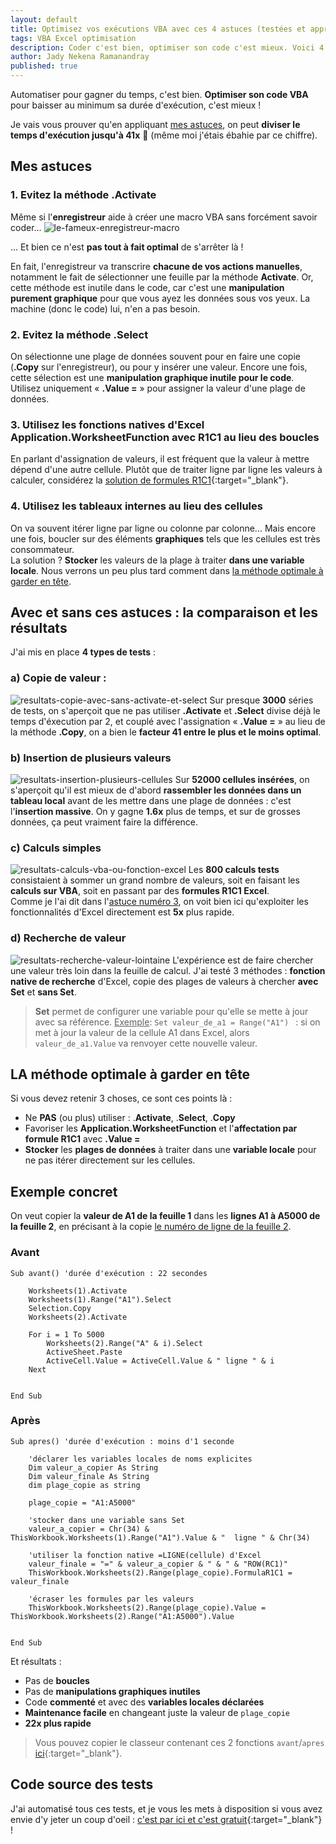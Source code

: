 ```yaml
---
layout: default
title: Optimisez vos exécutions VBA avec ces 4 astuces (testées et approuvées)
tags: VBA Excel optimisation
description: Coder c'est bien, optimiser son code c'est mieux. Voici 4 astuces sur VBA !
author: Jady Nekena Ramanandray
published: true
---
```


Automatiser pour gagner du temps, c'est bien. **Optimiser son code VBA** pour baisser au minimum sa durée d'exécution, c'est mieux !  

Je vais vous prouver qu'en appliquant [mes astuces](#mes-astuces), on peut **diviser le temps d'exécution jusqu'à 41x** 🤯 (même moi j'étais ébahie par ce chiffre).

## Mes astuces
### 1. Evitez la méthode **.Activate**
Même si l'**enregistreur** aide à créer une macro VBA sans forcément savoir coder...
![le-fameux-enregistreur-macro](/assets/images/macro.PNG)

... Et bien ce n'est **pas tout à fait optimal** de s'arrêter là !  

En fait, l'enregistreur va transcrire **chacune de vos actions manuelles**, notamment le fait de sélectionner une feuille par la méthode **Activate**. Or, cette méthode est inutile dans le code, car c'est une **manipulation purement graphique** pour que vous ayez les données sous vos yeux. La machine (donc le code) lui, n'en a pas besoin.

### 2. Evitez la méthode **.Select**
On sélectionne une plage de données souvent pour en faire une copie (**.Copy** sur l'enregistreur), ou pour y insérer une valeur. Encore une fois, cette sélection est une **manipulation graphique inutile pour le code**. Utilisez uniquement « **.Value =** » pour assigner la valeur d'une plage de données.

### 3. Utilisez les **fonctions natives d'Excel Application.WorksheetFunction** avec **R1C1** au lieu des boucles
En parlant d'assignation de valeurs, il est fréquent que la valeur à mettre dépend d'une autre cellule. Plutôt que de traiter ligne par ligne les valeurs à calculer, considérez la [solution de formules R1C1](https://docs.microsoft.com/fr-fr/office/vba/api/excel.range.formular1c1){:target="_blank"}.

### 4. Utilisez les tableaux internes au lieu des cellules
On va souvent itérer ligne par ligne ou colonne par colonne... Mais encore une fois, boucler sur des éléments **graphiques** tels que les cellules est très consommateur.  
La solution ? **Stocker** les valeurs de la plage à traiter **dans une variable locale**. Nous verrons un peu plus tard comment dans [la méthode optimale à garder en tête](#la-méthode-optimale-à-garder-en-tête).



## Avec et sans ces astuces : la comparaison et les résultats
J'ai mis en place **4 types de tests** :
### a) Copie de valeur :
![resultats-copie-avec-sans-activate-et-select](/assets/images/tests-copie.PNG)
Sur presque **3000** séries de tests, on s'aperçoit que ne pas utiliser **.Activate** et **.Select** divise déjà le temps d'éxecution par 2, et couplé avec l'assignation « **.Value =** » au lieu de la méthode **.Copy**, on a bien le **facteur 41 entre le plus et le moins optimal**.
### b) Insertion de plusieurs valeurs
![resultats-insertion-plusieurs-cellules](/assets/images/tests-insertion.PNG)
Sur **52000 cellules insérées**, on s'aperçoit qu'il est mieux de d'abord **rassembler les données dans un tableau local** avant de les mettre dans une plage de données : c'est l'**insertion massive**. On y gagne **1.6x** plus de temps, et sur de grosses données, ça peut vraiment faire la différence.
### c) Calculs simples
![resultats-calculs-vba-ou-fonction-excel](/assets/images/tests-calculs.PNG)
Les **800 calculs tests** consistaient à sommer un grand nombre de valeurs, soit en faisant les **calculs sur VBA**, soit en passant par des **formules R1C1 Excel**.  
Comme je l'ai dit dans l'[astuce numéro 3](#3-utilisez-les-fonctions-natives-dexcel-avec-r1c1-au-lieu-des-boucles), on voit bien ici qu'exploiter les fonctionnalités d'Excel directement est **5x** plus rapide.
### d) Recherche de valeur
![resultats-recherche-valeur-lointaine](/assets/images/tests-recherche.PNG)
L'expérience est de faire chercher une valeur très loin dans la feuille de calcul. J'ai testé 3 méthodes : **fonction native de recherche** d'Excel, copie des plages de valeurs à chercher **avec Set** et **sans Set**.
> **Set** permet de configurer une variable pour qu'elle se mette à jour avec sa référence. <u>Exemple</u>: ```Set valeur_de_a1 = Range("A1") ``` : si on met à jour la valeur de la cellule A1 dans Excel, alors ```valeur_de_a1.Value```  va renvoyer cette nouvelle valeur.

## LA méthode optimale à garder en tête
Si vous devez retenir 3 choses, ce sont ces points là :
- Ne **PAS** (ou plus) utiliser : .**Activate**, .**Select**, .**Copy**   
- Favoriser les **Application.WorksheetFunction** et l'**affectation par formule R1C1** avec **.Value =**   
- **Stocker** les **plages de données** à traiter dans une **variable locale** pour ne pas itérer directement sur les cellules.

## Exemple concret
On veut copier la **valeur de A1 de la feuille 1** dans les **lignes A1 à A5000 de la feuille 2**, en précisant à la copie <u>le numéro de ligne de la feuille 2</u>.
### Avant
```
Sub avant() 'durée d'exécution : 22 secondes

    Worksheets(1).Activate
    Worksheets(1).Range("A1").Select
    Selection.Copy
    Worksheets(2).Activate
    
    For i = 1 To 5000
        Worksheets(2).Range("A" & i).Select
        ActiveSheet.Paste
        ActiveCell.Value = ActiveCell.Value & " ligne " & i
    Next
    
    
End Sub
```
### Après
```
Sub apres() 'durée d'exécution : moins d'1 seconde
	
    'déclarer les variables locales de noms explicites
    Dim valeur_a_copier As String
    Dim valeur_finale As String
    dim plage_copie as string

    plage_copie = "A1:A5000"
    
    'stocker dans une variable sans Set
    valeur_a_copier = Chr(34) & ThisWorkbook.Worksheets(1).Range("A1").Value & "  ligne " & Chr(34)

    'utiliser la fonction native =LIGNE(cellule) d'Excel
    valeur_finale = "=" & valeur_a_copier & " & " & "ROW(RC1)"
    ThisWorkbook.Worksheets(2).Range(plage_copie).FormulaR1C1 = valeur_finale
    
    'écraser les formules par les valeurs
    ThisWorkbook.Worksheets(2).Range(plage_copie).Value = ThisWorkbook.Worksheets(2).Range("A1:A5000").Value   
    
    
End Sub
```

Et résultats :
- Pas de **boucles**
- Pas de **manipulations graphiques inutiles**
- Code **commenté** et avec des **variables locales déclarées**
- **Maintenance facile** en changeant juste la valeur de ```plage_copie```
- **22x plus rapide**

> Vous pouvez copier le classeur contenant ces 2 fonctions ```avant```/```apres``` [ici](/assets/examples/avant_apres.xlsm){:target="_blank"}.


## Code source des tests
J'ai automatisé tous ces tests, et je vous les mets à disposition si vous avez envie d'y jeter un coup d'oeil : [c'est par ici et c'est gratuit](https://drive.google.com/uc?export=download&id=1gpglbLfgdEhoyH2QRt0D_mQxi1CkIwMj){:target="_blank"} !


